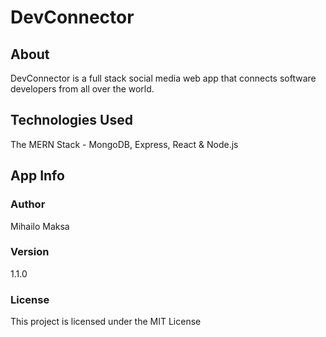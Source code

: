 # DevConnector

## About

DevConnector is a full stack social media web app that connects software developers from all over the world.

## Technologies Used 
The MERN Stack - MongoDB, Express, React & Node.js

## App Info

### Author
Mihailo Maksa

### Version
1.1.0

### License
This project is licensed under the MIT License

